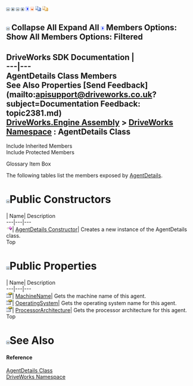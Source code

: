 ![](dotnetimages/collapse.gif) ![](dotnetimages/expand.gif) ![](dotnetimages/collapse.gif) ![](dotnetimages/expand.gif) ![](dotnetimages/drpdown.gif) ![](dotnetimages/drpdown_orange.gif) ![](dotnetimages/copycode.gif) ![](dotnetimages/copycodeHighlight.gif)

![](dotnetimages/collapse.gif) Collapse All Expand All ![](dotnetimages/drpdown.gif) Members Options: Show All  Members Options: Filtered   
---  
DriveWorks SDK Documentation  |   
---|---  
AgentDetails Class Members   
See Also Properties [Send Feedback](mailto:apisupport@driveworks.co.uk?subject=Documentation Feedback: topic2381.md)  
[DriveWorks.Engine Assembly](topic2156.md) > [DriveWorks Namespace](topic2159.md) : AgentDetails Class  
---  
  
Include Inherited Members    
Include Protected Members  


Glossary Item Box

The following tables list the members exposed by [AgentDetails](topic2381.md).

# ![](dotnetimages/collapse.gif)Public Constructors

| Name| Description  
---|---|---  
![Public Constructor](dotnetimages/publicConstructor.gif)| [AgentDetails Constructor](topic2387.md)| Creates a new instance of the AgentDetails class.   
Top

# ![](dotnetimages/collapse.gif)Public Properties

| Name| Description  
---|---|---  
![Public Property](dotnetimages/publicProperty.gif)| [MachineName](topic2388.md)| Gets the machine name of this agent.   
![Public Property](dotnetimages/publicProperty.gif)| [OperatingSystem](topic2389.md)| Gets the operating system name for this agent.   
![Public Property](dotnetimages/publicProperty.gif)| [ProcessorArchitecture](topic2390.md)| Gets the processor architecture for this agent.   
Top

# ![](dotnetimages/collapse.gif)See Also

#### Reference

[AgentDetails Class](topic2381.md)   
[DriveWorks Namespace](topic2159.md)


